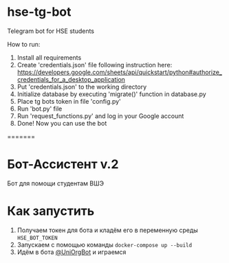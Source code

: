 # hse-tg-bot
Telegram bot for HSE students

How to run:
1) Install all requirements
2) Create 'credentials.json' file following instruction here:
https://developers.google.com/sheets/api/quickstart/python#authorize_credentials_for_a_desktop_application
3) Put 'credentials.json' to the working directory
4) Initialize database by executing 'migrate()' function in database.py
5) Place tg bots token in file 'config.py'
6) Run 'bot.py' file
7) Run 'request_functions.py' and log in your Google account
8) Done! Now you can use the bot


=======
# Бот-Ассистент v.2

Бот для помощи студентам ВШЭ


# Как запустить

1. Получаем токен для бота и кладём его в переменную среды `HSE_BOT_TOKEN`
2. Запускаем с помощью команды `docker-compose up --build`
3. Идём в бота [@UniOrgBot](https://t.me/UniOrgBot) и играемся
